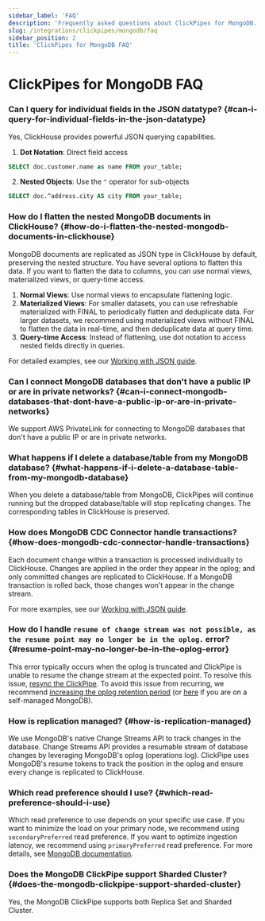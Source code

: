 ```yaml
---
sidebar_label: 'FAQ'
description: 'Frequently asked questions about ClickPipes for MongoDB.'
slug: /integrations/clickpipes/mongodb/faq
sidebar_position: 2
title: 'ClickPipes for MongoDB FAQ'
---
```


# ClickPipes for MongoDB FAQ

### Can I query for individual fields in the JSON datatype? {#can-i-query-for-individual-fields-in-the-json-datatype}

Yes, ClickHouse provides powerful JSON querying capabilities.

1. **Dot Notation**: Direct field access
```sql
SELECT doc.customer.name as name FROM your_table;
```

2. **Nested Objects**: Use the `^` operator for sub-objects
```sql
SELECT doc.^address.city AS city FROM your_table;
```

### How do I flatten the nested MongoDB documents in ClickHouse? {#how-do-i-flatten-the-nested-mongodb-documents-in-clickhouse}

MongoDB documents are replicated as JSON type in ClickHouse by default, preserving the nested structure. You have several options to flatten this data. If you want to flatten the data to columns, you can use normal views, materialized views, or query-time access.

1. **Normal Views**: Use normal views to encapsulate flattening logic.
2. **Materialized Views**: For smaller datasets, you can use refreshable materialized with FINAL to periodically flatten and deduplicate data. For larger datasets, we recommend using materialized views without FINAL to flatten the data in real-time, and then deduplicate data at query time.
3. **Query-time Access**: Instead of flattening, use dot notation to access nested fields directly in queries.

For detailed examples, see our [Working with JSON guide](./quickstart).

### Can I connect MongoDB databases that don't have a public IP or are in private networks? {#can-i-connect-mongodb-databases-that-dont-have-a-public-ip-or-are-in-private-networks}

We support AWS PrivateLink for connecting to MongoDB databases that don't have a public IP or are in private networks.

### What happens if I delete a database/table from my MongoDB database? {#what-happens-if-i-delete-a-database-table-from-my-mongodb-database}

When you delete a database/table from MongoDB, ClickPipes will continue running but the dropped database/table will stop replicating changes. The corresponding tables in ClickHouse is preserved.

### How does MongoDB CDC Connector handle transactions? {#how-does-mongodb-cdc-connector-handle-transactions}

Each document change within a transaction is processed individually to ClickHouse. Changes are applied in the order they appear in the oplog; and only committed changes are replicated to ClickHouse. If a MongoDB transaction is rolled back, those changes won't appear in the change stream.

For more examples, see our [Working with JSON guide](./quickstart).

### How do I handle `resume of change stream was not possible, as the resume point may no longer be in the oplog.` error? {#resume-point-may-no-longer-be-in-the-oplog-error}

This error typically occurs when the oplog is truncated and ClickPipe is unable to resume the change stream at the expected point. To resolve this issue, [resync the ClickPipe](./resync.md). To avoid this issue from recurring, we recommend [increasing the oplog retention period](./source/atlas#enable-oplog-retention) (or [here](./source/generic#enable-oplog-retention) if you are on a self-managed MongoDB).

### How is replication managed? {#how-is-replication-managed}

We use MongoDB's native Change Streams API to track changes in the database. Change Streams API provides a resumable stream of database changes by leveraging MongoDB's oplog (operations log). ClickPipe uses MongoDB's resume tokens to track the position in the oplog and ensure every change is replicated to ClickHouse.

### Which read preference should I use? {#which-read-preference-should-i-use}

Which read preference to use depends on your specific use case. If you want to minimize the load on your primary node, we recommend using `secondaryPreferred` read preference. If you want to optimize ingestion latency, we recommend using `primaryPreferred` read preference. For more details, see [MongoDB documentation](https://www.mongodb.com/docs/manual/core/read-preference/#read-preference-modes-1).

### Does the MongoDB ClickPipe support Sharded Cluster? {#does-the-mongodb-clickpipe-support-sharded-cluster}
Yes, the MongoDB ClickPipe supports both Replica Set and Sharded Cluster.
